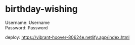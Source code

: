 # birthday-wishing
Username: Username <br>
Password: Password

deploy: https://vibrant-hoover-80624e.netlify.app/index.html
